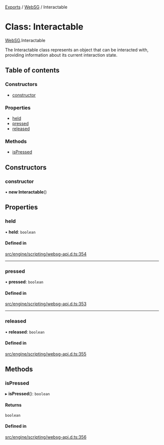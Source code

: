 [Exports](../modules.md) / [WebSG](../modules/websg) / Interactable

# Class: Interactable

[WebSG](../modules/WebSG.md).Interactable

The Interactable class represents an object that can be interacted
with, providing information about its current interaction state.

## Table of contents

### Constructors

- [constructor](WebSG.Interactable.md#constructor)

### Properties

- [held](WebSG.Interactable.md#held)
- [pressed](WebSG.Interactable.md#pressed)
- [released](WebSG.Interactable.md#released)

### Methods

- [isPressed](WebSG.Interactable.md#ispressed)

## Constructors

### constructor

• **new Interactable**()

## Properties

### held

• **held**: `boolean`

#### Defined in

[src/engine/scripting/websg-api.d.ts:354](https://github.com/matrix-org/thirdroom/blob/1005fb3d/src/engine/scripting/websg-api.d.ts#L354)

---

### pressed

• **pressed**: `boolean`

#### Defined in

[src/engine/scripting/websg-api.d.ts:353](https://github.com/matrix-org/thirdroom/blob/1005fb3d/src/engine/scripting/websg-api.d.ts#L353)

---

### released

• **released**: `boolean`

#### Defined in

[src/engine/scripting/websg-api.d.ts:355](https://github.com/matrix-org/thirdroom/blob/1005fb3d/src/engine/scripting/websg-api.d.ts#L355)

## Methods

### isPressed

▸ **isPressed**(): `boolean`

#### Returns

`boolean`

#### Defined in

[src/engine/scripting/websg-api.d.ts:356](https://github.com/matrix-org/thirdroom/blob/1005fb3d/src/engine/scripting/websg-api.d.ts#L356)
